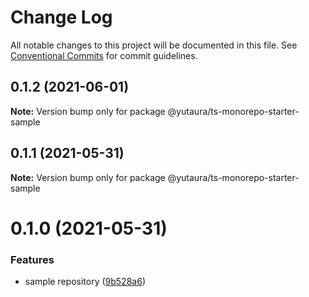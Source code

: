 # Change Log

All notable changes to this project will be documented in this file.
See [Conventional Commits](https://conventionalcommits.org) for commit guidelines.

## 0.1.2 (2021-06-01)

**Note:** Version bump only for package @yutaura/ts-monorepo-starter-sample





## 0.1.1 (2021-05-31)

**Note:** Version bump only for package @yutaura/ts-monorepo-starter-sample





# 0.1.0 (2021-05-31)


### Features

* sample repository ([9b528a6](https://github.com/YutaUra/ts-monorepo-starter/commit/9b528a6f91ff54131e10b0c00cafc943fb350466))
